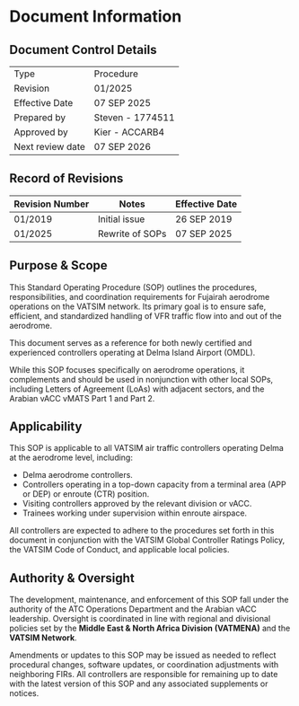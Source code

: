 # Document Information
## Document Control Details
|                     |                                                   |
|---------------------|---------------------------------------------------|
|         Type        |                    Procedure                      |
|       Revision      |                     01/2025                       |
|    Effective Date   |                    07 SEP 2025                    |
|     Prepared by     |                 Steven - 1774511                  |
|     Approved by     |                    Kier - ACCARB4                 |
|   Next review date  |                    07 SEP 2026                    |

## Record of Revisions

<table>
  <thead>
    <tr>
      <th>Revision Number</th>
      <th>Notes</th>
      <th>Effective Date</th>
    </tr>
  </thead>
  <tbody>
    <tr>
      <td>01/2019</td>
      <td>Initial issue</td>
      <td>26 SEP 2019</td>
    </tr>
    <tr>
      <td>01/2025</td>
      <td>Rewrite of SOPs</td>
      <td>07 SEP 2025</td>
    </tr>
  </tbody>
</table>

## Purpose & Scope
This Standard Operating Procedure (SOP) outlines the procedures, responsibilities, and coordination requirements for Fujairah aerodrome operations on the VATSIM network. Its primary goal is to ensure safe, efficient, and standardized handling of VFR traffic flow into and out of the aerodrome.

This document serves as a reference for both newly certified and experienced controllers operating at Delma Island Airport (OMDL).

While this SOP focuses specifically on aerodrome operations, it complements and should be used in nonjunction with other local SOPs, including Letters of Agreement (LoAs) with adjacent sectors, and the Arabian vACC vMATS Part 1 and Part 2.

## Applicability
This SOP is applicable to all VATSIM air traffic controllers operating Delma at the aerodrome level, including:

- Delma aerodrome controllers.
- Controllers operating in a top-down capacity from a terminal area (APP or DEP) or enroute (CTR) position.
- Visiting controllers approved by the relevant division or vACC.
- Trainees working under supervision within enroute airspace.

All controllers are expected to adhere to the procedures set forth in this document in conjunction with the VATSIM Global Controller Ratings Policy, the VATSIM Code of Conduct, and applicable local policies.

## Authority & Oversight
The development, maintenance, and enforcement of this SOP fall under the authority of the ATC Operations Department and the Arabian vACC leadership. Oversight is coordinated in line with regional and divisional policies set by the **Middle East & North Africa Division (VATMENA)** and the **VATSIM Network**.

Amendments or updates to this SOP may be issued as needed to reflect procedural changes, software updates, or coordination adjustments with neighboring FIRs. All controllers are responsible for remaining up to date with the latest version of this SOP and any associated supplements or notices.